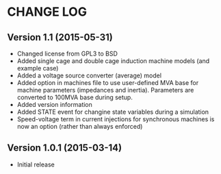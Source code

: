 CHANGE LOG
==========

Version 1.1 (2015-05-31)
------------------------
- Changed license from GPL3 to BSD
- Added single cage and double cage induction machine models (and example case)
- Added a voltage source converter (average) model
- Added option in machines file to use user-defined MVA base for machine parameters (impedances and inertia). Parameters are converted to 100MVA base during setup.
- Added version information
- Added STATE event for changine state variables during a simulation
- Speed-voltage term in current injections for synchronous machines is now an option (rather than always enforced)

Version 1.0.1 (2015-03-14)
--------------------------
- Initial release

